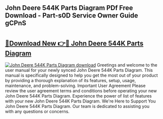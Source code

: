 ## John Deere 544K Parts Diagram PDf Free Download - Part-s0D Service Owner Guide gCPnS

# <h2><a href="http://dfpdvhr.blite.top/?on=John+Deere+544K+Parts+Diagram">🔗Download New 👉🔴 John Deere 544K Parts Diagram</a></h2>

[![John Deere 544K Parts Diagram download](https://i.imgur.com/lujVjoI.png)](http://dfpdvhr.blite.top/?on=John+Deere+544K+Parts+Diagram)
Greetings and welcome to the user manual for your newly synced John Deere 544K Parts Diagram. This manual is specifically designed to help you get the most out of your product by providing a thorough explanation of its features, setup, usage, maintenance, and problem-solving. Important User Agreement Please review the user agreement terms and conditions before operating your new John Deere 544K Parts Diagram. Experience the power of list of features with your new John Deere 544K Parts Diagram. We're Here to Support You John Deere 544K Parts Diagram. Our team is dedicated to assisting you with any questions or concerns.
